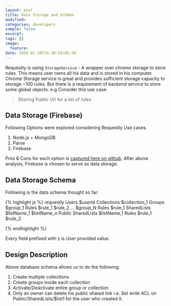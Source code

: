 ```yaml
---
layout: post
title: Data Storage and Schema
modified:
categories: developers
sample: false
excerpt:
tags: []
image:
  feature:
date: 2016-01-20T15:39:55+05:30
---
```


Requestly is using `StorageService` - A wrapper over chrome storage to store rules. 
This means user owns all his data and is stored in his computer. 
Chrome Storage service is great and provides sufficient storage capacity to storage ~100 rules.
But there is a requirement of backend service to store some global objects. e.g Consider this use case:

  > Sharing Public Url for a list of rules

## Data Storage (Firebase)

Following Options were explored considering Requestly Use cases. 

1. Node.js + MongoDB
2. Parse
3. Firebase

Pros & Cons for each option is [captured here on github][github-share-url-issue].
After above analysis, Firebase is chosen to serve as data storage.


## Data Storage Schema

Following is the data schema thought so far:

{% highlight js %}
  requestly
    Users
      $userId
        Collections
          $collection_1
            Groups
              $group_1
                Rules
                  $rule_1
                  $rule_2
                  ...
              $group_N
                Rules
                  $rule_1
        SharedLists
          $listName_1
          $listName_n
    Public
      SharedLists
        $listName_1
          Rules
            $rule_1
            $rule_2
        
{% endhighlight %}

Every field prefixed with `$` is User provided value.

## Design Description
Above database schema allows us to do the following:

1. Create multiple collections
2. Create groups inside each collection
3. Activate/Deactivate entire group or collection
4. Only an owner can delete his public shared link 
  i.e. Set write ACL on Public/SharedLists/$list1 for the user who created it.

[github-share-url-issue]: https://github.com/requestly/chrome-extension/issues/93
